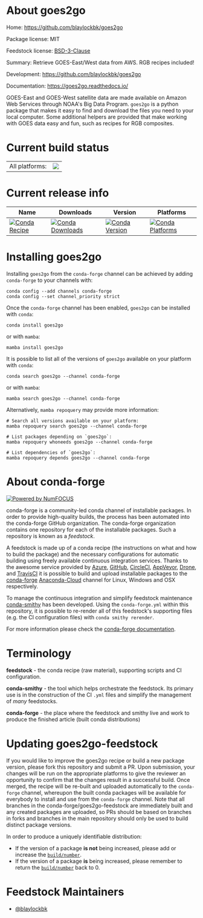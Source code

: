 About goes2go
=============

Home: https://github.com/blaylockbk/goes2go

Package license: MIT

Feedstock license: [BSD-3-Clause](https://github.com/conda-forge/goes2go-feedstock/blob/main/LICENSE.txt)

Summary: Retrieve GOES-East/West data from AWS. RGB recipes included!

Development: https://github.com/blaylockbk/goes2go

Documentation: https://goes2go.readthedocs.io/

GOES-East and GOES-West satellite data are made available on Amazon Web
Services through NOAA's Big Data Program. `goes2go` is a python package
that makes it easy to find and download the files you need to your local
computer. Some additional helpers are provided that make working with GOES
data easy and fun, such as recipes for RGB composites.


Current build status
====================


<table><tr><td>All platforms:</td>
    <td>
      <a href="https://dev.azure.com/conda-forge/feedstock-builds/_build/latest?definitionId=17983&branchName=main">
        <img src="https://dev.azure.com/conda-forge/feedstock-builds/_apis/build/status/goes2go-feedstock?branchName=main">
      </a>
    </td>
  </tr>
</table>

Current release info
====================

| Name | Downloads | Version | Platforms |
| --- | --- | --- | --- |
| [![Conda Recipe](https://img.shields.io/badge/recipe-goes2go-green.svg)](https://anaconda.org/conda-forge/goes2go) | [![Conda Downloads](https://img.shields.io/conda/dn/conda-forge/goes2go.svg)](https://anaconda.org/conda-forge/goes2go) | [![Conda Version](https://img.shields.io/conda/vn/conda-forge/goes2go.svg)](https://anaconda.org/conda-forge/goes2go) | [![Conda Platforms](https://img.shields.io/conda/pn/conda-forge/goes2go.svg)](https://anaconda.org/conda-forge/goes2go) |

Installing goes2go
==================

Installing `goes2go` from the `conda-forge` channel can be achieved by adding `conda-forge` to your channels with:

```
conda config --add channels conda-forge
conda config --set channel_priority strict
```

Once the `conda-forge` channel has been enabled, `goes2go` can be installed with `conda`:

```
conda install goes2go
```

or with `mamba`:

```
mamba install goes2go
```

It is possible to list all of the versions of `goes2go` available on your platform with `conda`:

```
conda search goes2go --channel conda-forge
```

or with `mamba`:

```
mamba search goes2go --channel conda-forge
```

Alternatively, `mamba repoquery` may provide more information:

```
# Search all versions available on your platform:
mamba repoquery search goes2go --channel conda-forge

# List packages depending on `goes2go`:
mamba repoquery whoneeds goes2go --channel conda-forge

# List dependencies of `goes2go`:
mamba repoquery depends goes2go --channel conda-forge
```


About conda-forge
=================

[![Powered by
NumFOCUS](https://img.shields.io/badge/powered%20by-NumFOCUS-orange.svg?style=flat&colorA=E1523D&colorB=007D8A)](https://numfocus.org)

conda-forge is a community-led conda channel of installable packages.
In order to provide high-quality builds, the process has been automated into the
conda-forge GitHub organization. The conda-forge organization contains one repository
for each of the installable packages. Such a repository is known as a *feedstock*.

A feedstock is made up of a conda recipe (the instructions on what and how to build
the package) and the necessary configurations for automatic building using freely
available continuous integration services. Thanks to the awesome service provided by
[Azure](https://azure.microsoft.com/en-us/services/devops/), [GitHub](https://github.com/),
[CircleCI](https://circleci.com/), [AppVeyor](https://www.appveyor.com/),
[Drone](https://cloud.drone.io/welcome), and [TravisCI](https://travis-ci.com/)
it is possible to build and upload installable packages to the
[conda-forge](https://anaconda.org/conda-forge) [Anaconda-Cloud](https://anaconda.org/)
channel for Linux, Windows and OSX respectively.

To manage the continuous integration and simplify feedstock maintenance
[conda-smithy](https://github.com/conda-forge/conda-smithy) has been developed.
Using the ``conda-forge.yml`` within this repository, it is possible to re-render all of
this feedstock's supporting files (e.g. the CI configuration files) with ``conda smithy rerender``.

For more information please check the [conda-forge documentation](https://conda-forge.org/docs/).

Terminology
===========

**feedstock** - the conda recipe (raw material), supporting scripts and CI configuration.

**conda-smithy** - the tool which helps orchestrate the feedstock.
                   Its primary use is in the construction of the CI ``.yml`` files
                   and simplify the management of *many* feedstocks.

**conda-forge** - the place where the feedstock and smithy live and work to
                  produce the finished article (built conda distributions)


Updating goes2go-feedstock
==========================

If you would like to improve the goes2go recipe or build a new
package version, please fork this repository and submit a PR. Upon submission,
your changes will be run on the appropriate platforms to give the reviewer an
opportunity to confirm that the changes result in a successful build. Once
merged, the recipe will be re-built and uploaded automatically to the
`conda-forge` channel, whereupon the built conda packages will be available for
everybody to install and use from the `conda-forge` channel.
Note that all branches in the conda-forge/goes2go-feedstock are
immediately built and any created packages are uploaded, so PRs should be based
on branches in forks and branches in the main repository should only be used to
build distinct package versions.

In order to produce a uniquely identifiable distribution:
 * If the version of a package **is not** being increased, please add or increase
   the [``build/number``](https://docs.conda.io/projects/conda-build/en/latest/resources/define-metadata.html#build-number-and-string).
 * If the version of a package **is** being increased, please remember to return
   the [``build/number``](https://docs.conda.io/projects/conda-build/en/latest/resources/define-metadata.html#build-number-and-string)
   back to 0.

Feedstock Maintainers
=====================

* [@blaylockbk](https://github.com/blaylockbk/)

